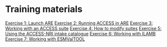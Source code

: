 # Training materials

<div class="workshop-training">
    <a href="ex_1">Exercise 1: Launch ARE</a>
    <a href="ex_2">Exercise 2: Running ACCESS in ARE</a>
    <a href="ex_3">Exercise 3: Working with an ACCESS suite</a>
    <a href="ex_4">Exercise 4: How to modify suites</a>
    <a href="ex_5">Exercise 5: Using the ACCESS-NRI intake catalogue</a>
    <a href="ex_6">Exercise 6: Working with ILAMB</a>
    <a href="ex_7">Exercise 7: Working with ESMValTOOL</a>
</div>